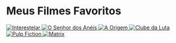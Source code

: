 <!DOCTYPE html>
<html lang="pt-BR"> 
</head>
<body>
    <h1>Meus Filmes Favoritos</h1>
    <div class="galeria">
        <a href="https://pt.wikipedia.org/wiki/Interestelar" target="_blank">
            <img src="imagens/Interestelar.jpeg" alt="Interestelar">
        </a>
        <a href="https://pt.wikipedia.org/wiki/O_Senhor_dos_An%C3%A9is:_A_Sociedade_do_Anel" target="_blank">
            <img src="imagens/Senhor-dos-Anéis.jpg" alt="O Senhor dos Anéis">
        </a>
        <a href="https://pt.wikipedia.org/wiki/A_Origem" target="_blank">
            <img src="imagens/A origem.jpg" alt="A Origem">
        </a>
        <a href="https://pt.wikipedia.org/wiki/Clube_da_Luta" target="_blank">
            <img src="imagens/Clube-da-luta.jpg" alt="Clube da Luta">
        </a>
        <a href="https://pt.wikipedia.org/wiki/Pulp_Fiction" target="_blank">
            <img src="imagens/Pulp-fiction.jpg" alt="Pulp Fiction">
        </a>
        <a href="https://pt.wikipedia.org/wiki/Matrix" target="_blank">
            <img src="imagens/Matrix.jpg" alt="Matrix">
        </a>
    </div>
</body>
</html>
